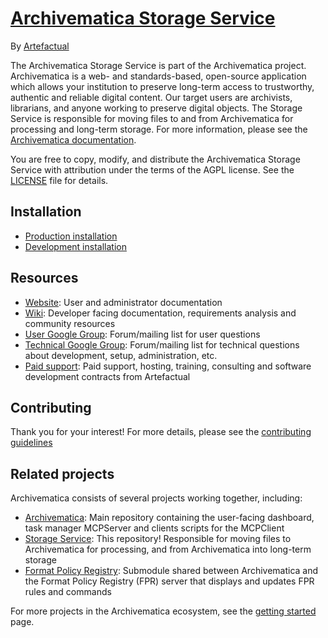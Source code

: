 # [Archivematica Storage Service](https://www.archivematica.org/)

By [Artefactual](https://www.artefactual.com/)

The Archivematica Storage Service is part of the Archivematica project.
Archivematica is a web- and standards-based, open-source application which allows your institution to preserve long-term access to trustworthy, authentic and reliable digital content.
Our target users are archivists, librarians, and anyone working to preserve digital objects.
The Storage Service is responsible for moving files to and from Archivematica for processing and long-term storage.
For more information, please see the [Archivematica documentation](https://www.archivematica.org/en/docs/).

You are free to copy, modify, and distribute the Archivematica Storage Service with attribution under the terms of the AGPL license.
See the [LICENSE](LICENSE) file for details.


## Installation

* [Production installation](https://www.archivematica.org/docs/latest/admin-manual/installation/installation/)
* [Development installation](https://wiki.archivematica.org/Getting_started#Installation)


## Resources

* [Website](https://www.archivematica.org/): User and administrator documentation
* [Wiki](https://www.archivematica.org/wiki/Development): Developer facing documentation, requirements analysis and community resources
* [User Google Group](https://groups.google.com/forum/#!forum/archivematica): Forum/mailing list for user questions
* [Technical Google Group](https://groups.google.com/forum/#!forum/archivematica-tech): Forum/mailing list for technical questions about development, setup, administration, etc.
* [Paid support](https://www.artefactual.com/services/): Paid support, hosting, training, consulting and software development contracts from Artefactual


## Contributing

Thank you for your interest!
For more details, please see the [contributing guidelines](CONTRIBUTING.md)


## Related projects

Archivematica consists of several projects working together, including:

* [Archivematica](https://github.com/artefactual/archivematica): Main repository containing the user-facing dashboard, task manager MCPServer and clients scripts for the MCPClient
* [Storage Service](https://github.com/artefactual/archivematica-storage-service): This repository! Responsible for moving files to Archivematica for processing, and from Archivematica into long-term storage
* [Format Policy Registry](https://github.com/artefactual/archivematica-fpr-admin): Submodule shared between Archivematica and the Format Policy Registry (FPR) server that displays and updates FPR rules and commands

For more projects in the Archivematica ecosystem, see the [getting started](https://wiki.archivematica.org/Getting_started#Projects) page.
